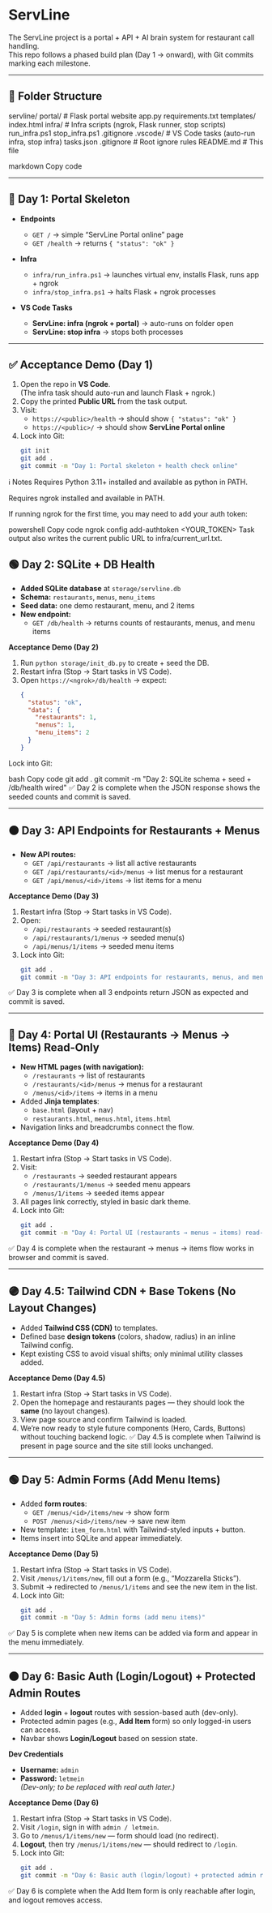 # ServLine

The ServLine project is a portal + API + AI brain system for restaurant call handling.  
This repo follows a phased build plan (Day 1 → onward), with Git commits marking each milestone.

---

## 📁 Folder Structure

servline/
portal/ # Flask portal website
app.py
requirements.txt
templates/
index.html
infra/ # Infra scripts (ngrok, Flask runner, stop scripts)
run_infra.ps1
stop_infra.ps1
.gitignore
.vscode/ # VS Code tasks (auto-run infra, stop infra)
tasks.json
.gitignore # Root ignore rules
README.md # This file

markdown
Copy code

---

## 🚀 Day 1: Portal Skeleton

- **Endpoints**
  - `GET /` → simple “ServLine Portal online” page
  - `GET /health` → returns `{ "status": "ok" }`

- **Infra**
  - `infra/run_infra.ps1` → launches virtual env, installs Flask, runs app + ngrok
  - `infra/stop_infra.ps1` → halts Flask + ngrok processes

- **VS Code Tasks**
  - **ServLine: infra (ngrok + portal)** → auto-runs on folder open
  - **ServLine: stop infra** → stops both processes

---

## ✅ Acceptance Demo (Day 1)

1. Open the repo in **VS Code**.  
   (The infra task should auto-run and launch Flask + ngrok.)
2. Copy the printed **Public URL** from the task output.
3. Visit:
   - `https://<public>/health` → should show `{ "status": "ok" }`
   - `https://<public>/` → should show **ServLine Portal online**
4. Lock into Git:
   ```bash
   git init
   git add .
   git commit -m "Day 1: Portal skeleton + health check online"
ℹ️ Notes
Requires Python 3.11+ installed and available as python in PATH.

Requires ngrok installed and available in PATH.

If running ngrok for the first time, you may need to add your auth token:

powershell
Copy code
ngrok config add-authtoken <YOUR_TOKEN>
Task output also writes the current public URL to infra/current_url.txt.

## 🟢 Day 2: SQLite + DB Health

- **Added SQLite database** at `storage/servline.db`
- **Schema:** `restaurants`, `menus`, `menu_items`
- **Seed data:** one demo restaurant, menu, and 2 items
- **New endpoint:**  
  - `GET /db/health` → returns counts of restaurants, menus, and menu items

**Acceptance Demo (Day 2)**  
1. Run `python storage/init_db.py` to create + seed the DB.  
2. Restart infra (Stop → Start tasks in VS Code).  
3. Open `https://<ngrok>/db/health` → expect:  
   ```json
   {
     "status": "ok",
     "data": {
       "restaurants": 1,
       "menus": 1,
       "menu_items": 2
     }
   }
Lock into Git:

bash
Copy code
git add .
git commit -m "Day 2: SQLite schema + seed + /db/health wired"
✅ Day 2 is complete when the JSON response shows the seeded counts and commit is saved.

---

## 🟠 Day 3: API Endpoints for Restaurants + Menus

- **New API routes:**
  - `GET /api/restaurants` → list all active restaurants
  - `GET /api/restaurants/<id>/menus` → list menus for a restaurant
  - `GET /api/menus/<id>/items` → list items for a menu

**Acceptance Demo (Day 3)**  
1. Restart infra (Stop → Start tasks in VS Code).  
2. Open:
   - `/api/restaurants` → seeded restaurant(s)  
   - `/api/restaurants/1/menus` → seeded menu(s)  
   - `/api/menus/1/items` → seeded menu items  
3. Lock into Git:  
   ```bash
   git add .
   git commit -m "Day 3: API endpoints for restaurants, menus, and menu_items"
✅ Day 3 is complete when all 3 endpoints return JSON as expected and commit is saved.

---

## 🔵 Day 4: Portal UI (Restaurants → Menus → Items) Read-Only

- **New HTML pages (with navigation):**
  - `/restaurants` → list of restaurants
  - `/restaurants/<id>/menus` → menus for a restaurant
  - `/menus/<id>/items` → items in a menu
- Added **Jinja templates**:
  - `base.html` (layout + nav)
  - `restaurants.html`, `menus.html`, `items.html`
- Navigation links and breadcrumbs connect the flow.

**Acceptance Demo (Day 4)**  
1. Restart infra (Stop → Start tasks in VS Code).  
2. Visit:
   - `/restaurants` → seeded restaurant appears  
   - `/restaurants/1/menus` → seeded menu appears  
   - `/menus/1/items` → seeded items appear  
3. All pages link correctly, styled in basic dark theme.  
4. Lock into Git:
   ```bash
   git add .
   git commit -m "Day 4: Portal UI (restaurants → menus → items) read-only"
✅ Day 4 is complete when the restaurant → menus → items flow works in browser and commit is saved.

---

## 🟣 Day 4.5: Tailwind CDN + Base Tokens (No Layout Changes)

- Added **Tailwind CSS (CDN)** to templates.
- Defined base **design tokens** (colors, shadow, radius) in an inline Tailwind config.
- Kept existing CSS to avoid visual shifts; only minimal utility classes added.

**Acceptance Demo (Day 4.5)**
1. Restart infra (Stop → Start tasks in VS Code).
2. Open the homepage and restaurants pages — they should look the **same** (no layout changes).
3. View page source and confirm Tailwind is loaded.
4. We’re now ready to style future components (Hero, Cards, Buttons) without touching backend logic.
✅ Day 4.5 is complete when Tailwind is present in page source and the site still looks unchanged.

---

## 🟢 Day 5: Admin Forms (Add Menu Items)

- Added **form routes**:
  - `GET /menus/<id>/items/new` → show form
  - `POST /menus/<id>/items/new` → save new item
- New template: `item_form.html` with Tailwind-styled inputs + button.
- Items insert into SQLite and appear immediately.

**Acceptance Demo (Day 5)**
1. Restart infra (Stop → Start tasks in VS Code).
2. Visit `/menus/1/items/new`, fill out a form (e.g., “Mozzarella Sticks”).
3. Submit → redirected to `/menus/1/items` and see the new item in the list.
4. Lock into Git:
   ```bash
   git add .
   git commit -m "Day 5: Admin forms (add menu items)"
✅ Day 5 is complete when new items can be added via form and appear in the menu immediately.

---

## 🟤 Day 6: Basic Auth (Login/Logout) + Protected Admin Routes

- Added **login** + **logout** routes with session-based auth (dev-only).
- Protected admin pages (e.g., **Add Item** form) so only logged-in users can access.
- Navbar shows **Login/Logout** based on session state.

**Dev Credentials**
- **Username:** `admin`
- **Password:** `letmein`  
*(Dev-only; to be replaced with real auth later.)*

**Acceptance Demo (Day 6)**
1. Restart infra (Stop → Start tasks in VS Code).
2. Visit `/login`, sign in with `admin / letmein`.
3. Go to `/menus/1/items/new` — form should load (no redirect).
4. **Logout**, then try `/menus/1/items/new` — should redirect to `/login`.
5. Lock into Git:
   ```bash
   git add .
   git commit -m "Day 6: Basic auth (login/logout) + protected admin routes"
✅ Day 6 is complete when the Add Item form is only reachable after login, and logout removes access.